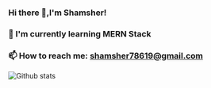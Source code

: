 ### Hi there 👋,I'm Shamsher!
### 🌱 I'm currently learning MERN Stack
### 📫 How to reach me: shamsher78619@gmail.com

![Github stats](https://github-readme-stats.vercel.app/api?username=syedshamsher&theme=highcontrast&show_icons=true&count_private=true&include_all_commits=true)

<!--
**syedshamsher/syedshamsher** is a ✨ _special_ ✨ repository because its `README.md` (this file) appears on your GitHub profile.

Here are some ideas to get you started:

- 🔭 I’m currently working on ...
- 🌱 I’m currently learning ...
- 👯 I’m looking to collaborate on ...
- 🤔 I’m looking for help with ...
- 💬 Ask me about ...
- 📫 How to reach me: ...
- 😄 Pronouns: ...
- ⚡ Fun fact: ...
-->

